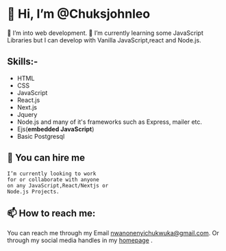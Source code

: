  # 👋 Hi, I’m @Chuksjohnleo
   👀 I’m into web development.
   🌱 I’m currently learning some
   JavaScript Libraries but I can develop with
    Vanilla JavaScript,react and Node.js.
## Skills:-
* HTML 
* CSS
* JavaScript 
* React.js
* Next.js
* Jquery 
* Node.js and many of it's frameworks such as
  Express, mailer etc.
* Ejs(**embedded JavaScript**)
* Basic Postgresql 


 ## 💞️ You can hire me
    I’m currently looking to work 
    for or collaborate with anyone 
    on any JavaScript,React/Nextjs or 
    Node.js Projects.

 ## 📫 How to reach me:

You can reach me through my Email
nwanonenyichukwuka@gmail.com.
Or through my social media handles
in my [homepage](https://chuksjohnleo.github.io) .

